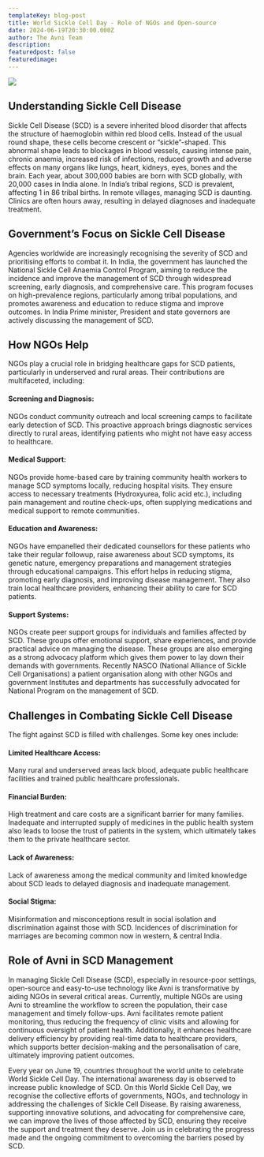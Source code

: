 ```yaml
---
templateKey: blog-post
title: World Sickle Cell Day - Role of NGOs and Open-source
date: 2024-06-19T20:30:00.000Z
author: The Avni Team
description:
featuredpost: false
featuredimage: 
---
```


<div style="width: 50%">
        <img src="/img/2024-06-18-world-sickle-cell-day/SCD.png">
</div>

## Understanding Sickle Cell Disease
Sickle Cell Disease (SCD) is a severe inherited blood disorder that affects the structure of haemoglobin within red blood cells. Instead of the usual round shape, these cells become crescent or “sickle”-shaped. This abnormal shape leads to blockages in blood vessels, causing intense pain, chronic anaemia, increased risk of infections, reduced growth and adverse effects on many organs like lungs, heart, kidneys, eyes, bones and the brain. 
Each year, about 300,000 babies are born with SCD globally, with 20,000 cases in India alone. In India’s tribal regions, SCD is prevalent, affecting 1 in 86 tribal births. In remote villages, managing SCD is daunting. Clinics are often hours away, resulting in delayed diagnoses and inadequate treatment.

## Government’s Focus on Sickle Cell Disease
Agencies worldwide are increasingly recognising the severity of SCD and prioritising efforts to combat it. In India, the government has launched the National Sickle Cell Anaemia Control Program, aiming to reduce the incidence and improve the management of SCD through widespread screening, early diagnosis, and comprehensive care. This program focuses on high-prevalence regions, particularly among tribal populations, and promotes awareness and education to reduce stigma and improve outcomes. In India Prime minister, President and state governors are actively discussing the management of SCD. 


## How NGOs Help
NGOs play a crucial role in bridging healthcare gaps for SCD patients, particularly in underserved and rural areas. Their contributions are multifaceted, including:

#### Screening and Diagnosis:
NGOs conduct community outreach and local screening camps to facilitate early detection of SCD. This proactive approach brings diagnostic services directly to rural areas, identifying patients who might not have easy access to healthcare.

#### Medical Support:
NGOs provide home-based care by training community health workers to manage SCD symptoms locally, reducing hospital visits. They ensure access to necessary treatments (Hydroxyurea, folic acid etc.), including pain management and routine check-ups, often supplying medications and medical support to remote communities.

#### Education and Awareness:
NGOs have empanelled their dedicated counsellors for these patients who take their regular followup, raise awareness about SCD symptoms, its genetic nature, emergency preparations and management strategies through educational campaigns. This effort helps in reducing stigma, promoting early diagnosis, and improving disease management. They also train local healthcare providers, enhancing their ability to care for SCD patients.

#### Support Systems: 
NGOs create peer support groups for individuals and families affected by SCD. These groups offer emotional support, share experiences, and provide practical advice on managing the disease. These groups are also emerging as a strong advocacy platform which gives them power to lay down their demands with governments. Recently NASCO (National Alliance of Sickle Cell Organisations) a patient organisation along with other NGOs and government Institutes and departments has successfully advocated for National Program on the management of SCD. 

## Challenges in Combating Sickle Cell Disease
The fight against SCD is filled with challenges. Some key ones include:

#### Limited Healthcare Access: 
Many rural and underserved areas lack blood, adequate public healthcare facilities and trained public healthcare professionals.

#### Financial Burden: 
High treatment and care costs are a significant barrier for many families. Inadequate and interrupted supply of medicines in the public health system also leads to loose the trust of patients in the system, which ultimately takes them to the private healthcare sector. 

#### Lack of Awareness: 
Lack of awareness among the medical community and limited knowledge about SCD leads to delayed diagnosis and inadequate management.

#### Social Stigma: 
Misinformation and misconceptions result in social isolation and discrimination against those with SCD. Incidences of discrimination for marriages are becoming common now in western, & central India. 

## Role of Avni in SCD Management
In managing Sickle Cell Disease (SCD), especially in resource-poor settings, open-source and easy-to-use technology like Avni is transformative by aiding NGOs in several critical areas. Currently, multiple NGOs are using Avni to streamline the workflow to screen the population, their case management and timely follow-ups. Avni facilitates remote patient monitoring, thus reducing the frequency of clinic visits and allowing for continuous oversight of patient health. Additionally, it enhances healthcare delivery efficiency by providing real-time data to healthcare providers, which supports better decision-making and the personalisation of care, ultimately improving patient outcomes.

Every year on June 19, countries throughout the world unite to celebrate World Sickle Cell Day. The international awareness day is observed to increase public knowledge of SCD. On this World Sickle Cell Day, we recognise the collective efforts of governments, NGOs, and technology in addressing the challenges of Sickle Cell Disease. By raising awareness, supporting innovative solutions, and advocating for comprehensive care, we can improve the lives of those affected by SCD, ensuring they receive the support and treatment they deserve. Join us in celebrating the progress made and the ongoing commitment to overcoming the barriers posed by SCD.


